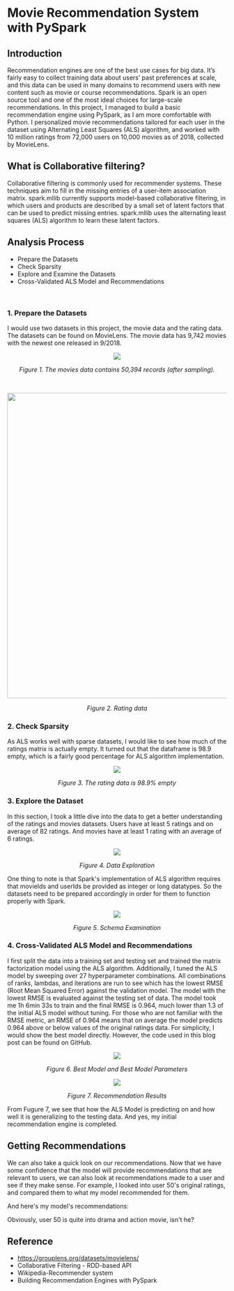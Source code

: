 # Movie Recommendation System with PySpark

## Introduction
Recommendation engines are one of the best use cases for big data. It’s fairly easy to collect training data about users’ past preferences at scale, and this data can be used in many domains to recommend users with new content such as movie or course recommendations. Spark is an open source tool and one of the most ideal choices for large-scale recommendations. 
In this project, I managed to build a basic recommendation engine using PySpark, as I am more comfortable with Python. I personalized movie recommendations tailored for each user in the dataset using Alternating Least Squares (ALS) algorithm, and worked with 10 million ratings from 72,000 users on 10,000 movies as of 2018, collected by MovieLens.

## What is Collaborative filtering?
Collaborative filtering is commonly used for recommender systems. These techniques aim to fill in the missing entries of a user-item association matrix. spark.mllib currently supports model-based collaborative filtering, in which users and products are described by a small set of latent factors that can be used to predict missing entries. spark.mllib uses the alternating least squares (ALS) algorithm to learn these latent factors.

## Analysis Process 
- Prepare the Datasets
- Check Sparsity
- Explore and Examine the Datasets
- Cross-Validated ALS Model and Recommendations
</br>

### 1. Prepare the Datasets
I would use two datasets in this project, the movie data and the rating data. The datasets can be found on MovieLens. The movie data has 9,742 movies with the newest one released in 9/2018. 
<p align="center">	
	<img align="middle" src="images/Figure 1. Movie list.png">
<p align="center">
     <i>Figure 1. The movies data contains 50,394 records (after sampling).</i> 
</p>
</br>
<p align="center">	
	<img align="middle" width=700 src="images/Figure 2. Rating.png">
</p>
<p align="center">
  <i>Figure 2. Rating data</i> 
</p>


### 2. Check Sparsity
As ALS works well with sparse datasets, I would like to see how much of the ratings matrix is actually empty. It turned out that the dataframe is 98.9 empty, which is a fairly good percentage for ALS algorithm implementation.
<p align="center">	
	<img align="middle" src="images/Figure 3. Sparsity.png">
</p>
<p align="center">
  <i>Figure 3. The rating data is 98.9% empty</i> 
</p>


### 3. Explore the Dataset
In this section, I took a little dive into the data to get a better understanding of the ratings and movies datasets. Users have at least 5 ratings and on average of 82 ratings. And movies have at least 1 rating with an average of 6 ratings.
<p align="center">	
	<img align="middle" src="images/Figure 4. Data Exploration.png">
</p>
<p align="center">
  <i>Figure 4. Data Exploration</i> 
</p>


One thing to note is that Spark's implementation of ALS algorithm requires that movieIds and userIds be provided as integer or long datatypes. So the datasets need to be prepared accordingly in order for them to function properly with Spark.
<p align="center">	
	<img align="middle" src="images/Figure 5. Schema Examination.png">
</p>
<p align="center">
  <i>Figure 5. Schema Examination</i> 
</p>


### 4. Cross-Validated ALS Model and Recommendations
I first split the data into a training set and testing set and trained the matrix factorization model using the ALS algorithm. Additionally, I tuned the ALS model by sweeping over 27 hyperparameter combinations. All combinations of ranks, lambdas, and iterations are run to see which has the lowest RMSE (Root Mean Squared Error) against the validation model. The model with the lowest RMSE is evaluated against the testing set of data. The model took me 1h 6min 33s to train and the final RMSE is 0.964, much lower than 1.3 of the initial ALS model without tuning. For those who are not familiar with the RMSE metric, an RMSE of 0.964 means that on average the model predicts 0.964 above or below values of the original ratings data. For simplicity, I would show the best model directly. However, the code used in this blog post can be found on GitHub.
<p align="center">	
	<img align="middle" src="images/Figure 6. Best Model and Best Model Parameters.png">
</p>
<p align="center">
  <i>Figure 6. Best Model and Best Model Parameters</i> 
</p>

<p align="center">	
	<img align="middle" src="images/Figure 7. Recommendation Results.png">
</p>
<p align="center">
  <i>Figure 7. Recommendation Results</i> 
</p>

From Fugure 7, we see that how the ALS Model is predicting on and how well it is generalizing to the testing data. And yes, my initial recommendation engine is completed. 



## Getting Recommendations
We can also take a quick look on our recommendations. Now that we have some confidence that the model will provide recommendations that are relevant to users, we can also look at recommendations made to a user and see if they make sense. For example, I looked into user 50's original ratings, and compared them to what my model recommended for them.

And here's my model's recommendations:

Obviously, user 50 is quite into drama and action movie, isn't he?

## Reference
- https://grouplens.org/datasets/movielens/
- Collaborative Filtering - RDD-based API
- Wikipedia-Recommender system
- Building Recommendation Engines with PySpark
